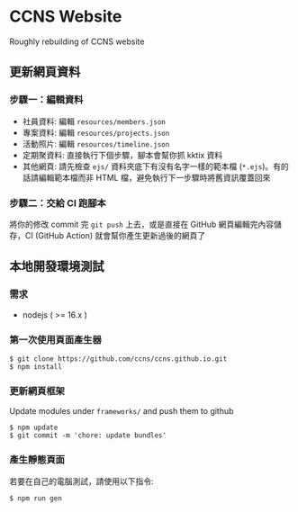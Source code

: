 # CCNS Website
Roughly rebuilding of CCNS website

## 更新網頁資料
### 步驟一：編輯資料
- 社員資料: 編輯 `resources/members.json`
- 專案資料: 編輯 `resources/projects.json`
- 活動照片: 編輯 `resources/timeline.json`
- 定期聚資料: 直接執行下個步驟，腳本會幫你抓 kktix 資料
- 其他網頁: 請先檢查 `ejs/` 資料夾底下有沒有名字一樣的範本檔 (`*.ejs`)。有的話請編輯範本檔而非 HTML 檔，避免執行下一步驟時將舊資訊覆蓋回來

### 步驟二：交給 CI 跑腳本
將你的修改 commit 完 `git push` 上去，或是直接在 GitHub 網頁編輯完內容儲存，CI (GitHub Action) 就會幫你產生更新過後的網頁了

## 本地開發環境測試
### 需求
- nodejs ( >= 16.x )

### 第一次使用頁面產生器
```
$ git clone https://github.com/ccns/ccns.github.io.git
$ npm install
```

### 更新網頁框架
Update modules under `frameworks/` and push them to github
```
$ npm update
$ git commit -m 'chore: update bundles'
```

### 產生靜態頁面
若要在自己的電腦測試，請使用以下指令:
```
$ npm run gen
```
